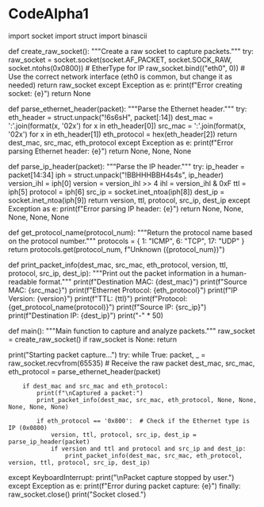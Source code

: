 # CodeAlpha1
import socket import struct import binascii

def create_raw_socket(): """Create a raw socket to capture packets.""" try: raw_socket = socket.socket(socket.AF_PACKET, socket.SOCK_RAW, socket.ntohs(0x0800)) # EtherType for IP raw_socket.bind(("eth0", 0)) # Use the correct network interface (eth0 is common, but change it as needed) return raw_socket except Exception as e: print(f"Error creating socket: {e}") return None

def parse_ethernet_header(packet): """Parse the Ethernet header.""" try: eth_header = struct.unpack("!6s6sH", packet[:14]) dest_mac = ':'.join(format(x, '02x') for x in eth_header[0]) src_mac = ':'.join(format(x, '02x') for x in eth_header[1]) eth_protocol = hex(eth_header[2]) return dest_mac, src_mac, eth_protocol except Exception as e: print(f"Error parsing Ethernet header: {e}") return None, None, None

def parse_ip_header(packet): """Parse the IP header.""" try: ip_header = packet[14:34] iph = struct.unpack("!BBHHHBBH4s4s", ip_header) version_ihl = iph[0] version = version_ihl >> 4 ihl = version_ihl & 0xF ttl = iph[5] protocol = iph[6] src_ip = socket.inet_ntoa(iph[8]) dest_ip = socket.inet_ntoa(iph[9]) return version, ttl, protocol, src_ip, dest_ip except Exception as e: print(f"Error parsing IP header: {e}") return None, None, None, None, None

def get_protocol_name(protocol_num): """Return the protocol name based on the protocol number.""" protocols = { 1: "ICMP", 6: "TCP", 17: "UDP" } return protocols.get(protocol_num, f"Unknown ({protocol_num})")

def print_packet_info(dest_mac, src_mac, eth_protocol, version, ttl, protocol, src_ip, dest_ip): """Print out the packet information in a human-readable format.""" print(f"Destination MAC: {dest_mac}") print(f"Source MAC: {src_mac}") print(f"Ethernet Protocol: {eth_protocol}") print(f"IP Version: {version}") print(f"TTL: {ttl}") print(f"Protocol: {get_protocol_name(protocol)}") print(f"Source IP: {src_ip}") print(f"Destination IP: {dest_ip}") print("-" * 50)

def main(): """Main function to capture and analyze packets.""" raw_socket = create_raw_socket() if raw_socket is None: return

print("Starting packet capture...")
try:
    while True:
        packet, _ = raw_socket.recvfrom(65535)  # Receive the raw packet
        dest_mac, src_mac, eth_protocol = parse_ethernet_header(packet)

        if dest_mac and src_mac and eth_protocol:
            print(f"\nCaptured a packet:")
            print_packet_info(dest_mac, src_mac, eth_protocol, None, None, None, None, None)

            if eth_protocol == '0x800':  # Check if the Ethernet type is IP (0x0800)
                version, ttl, protocol, src_ip, dest_ip = parse_ip_header(packet)
                if version and ttl and protocol and src_ip and dest_ip:
                    print_packet_info(dest_mac, src_mac, eth_protocol, version, ttl, protocol, src_ip, dest_ip)
except KeyboardInterrupt:
    print("\nPacket capture stopped by user.")
except Exception as e:
    print(f"Error during packet capture: {e}")
finally:
    raw_socket.close()
    print("Socket closed.")
